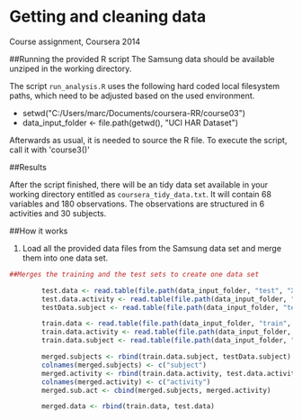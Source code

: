 # Getting and cleaning data 
Course assignment, Coursera 2014 


##Running the provided R script
The Samsung data should be available unziped in the working directory.

The script `run_analysis.R` uses the following hard coded local filesystem paths, which need to be adjusted based on the used environment.

* setwd("C:/Users/marc/Documents/coursera-RR/course03")
* data_input_folder <- file.path(getwd(), "UCI HAR Dataset")

Afterwards as usual, it is needed to source the R file. To execute the script, call it with 'course3()'


##Results

After the script finished, there will be an tidy data set available in your working directory entitled as `coursera_tidy_data.txt`. It will contain 68 variables and 180 observations. The observations are structured in 6 activities and 30 subjects.


##How it works

1) Load all the provided data files from the Samsung data set and merge them into one data set.

```R
##Merges the training and the test sets to create one data set        

        test.data <- read.table(file.path(data_input_folder, "test", "X_test.txt"),header=FALSE)
        test.data.activity <- read.table(file.path(data_input_folder, "test", "Y_test.txt"),header=FALSE)
        testData.subject <- read.table(file.path(data_input_folder, "test", "subject_test.txt"),header=FALSE)

        train.data <- read.table(file.path(data_input_folder, "train", "X_train.txt"),header=FALSE)
        train.data.activity <- read.table(file.path(data_input_folder, "train", "Y_train.txt"),header=FALSE)
        train.data.subject <- read.table(file.path(data_input_folder, "train", "subject_train.txt"),header=FALSE)    

        merged.subjects <- rbind(train.data.subject, testData.subject)
        colnames(merged.subjects) <- c("subject")
        merged.activity <- rbind(train.data.activity, test.data.activity)
        colnames(merged.activity) <- c("activity")
        merged.sub.act <- cbind(merged.subjects, merged.activity)        

        merged.data <- rbind(train.data, test.data)
```

